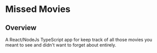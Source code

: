 # Missed Movies

## Overview

A React/NodeJs TypeScript app for keep track of all those movies you meant to see and didn't want to forget about entirely.

